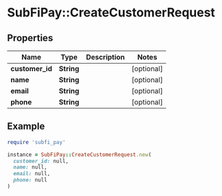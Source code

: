 # SubFiPay::CreateCustomerRequest

## Properties

| Name | Type | Description | Notes |
| ---- | ---- | ----------- | ----- |
| **customer_id** | **String** |  | [optional] |
| **name** | **String** |  | [optional] |
| **email** | **String** |  | [optional] |
| **phone** | **String** |  | [optional] |

## Example

```ruby
require 'subfi_pay'

instance = SubFiPay::CreateCustomerRequest.new(
  customer_id: null,
  name: null,
  email: null,
  phone: null
)
```

